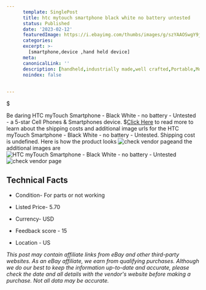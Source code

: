 ```yaml
---
      template: SinglePost
      title: htc mytouch smartphone black white no battery untested
      status: Published
      date: '2023-02-12'
      featuredImage: https://i.ebayimg.com/thumbs/images/g/szYAAOSwgY9jzWLb/s-l225.jpg
      categories: 
      excerpt: >-
        [smartphone,device ,hand held device]
      meta:
      canonicalLink: ''
      description: [handheld,industrially made,well crafted,Portable,Mobile,Compact,Convenient,Lightweight,Maneuverable,Man-portable,Miniature,Carriable,Hand-held,Light,Holdable,Transportable,Mobile device,Pocket-sized,On-the-go,Wireless,Cordless,Compact size,Convenient size, smartphone,device ,hand held device]
      noindex: false
      
        
---
```

$

Be daring HTC myTouch Smartphone - Black White - no battery - Untested - a 5-star Cell Phones & Smartphones device.
$[Click Here](https://www.ebay.com/itm/394429838467?hash=item5bd5d9b483%3Ag%3AszYAAOSwgY9jzWLb&mkevt=1&mkcid=1&mkrid=711-53200-19255-0&campid=%253CePNCampaignId%253E&customid=%253CreferenceId%253E&toolid=10049) to read more to learn about the shipping costs and additional image urls for the HTC myTouch Smartphone - Black White - no battery - Untested. Shipping cost is undefined. Here is how the product looks ![check vendor page](https://i.ebayimg.com/thumbs/images/g/szYAAOSwgY9jzWLb/s-l225.jpg)and the additional images are![HTC myTouch Smartphone - Black White - no battery - Untested](https://i.ebayimg.com/images/g/szYAAOSwgY9jzWLb/s-l1600.jpg)![check vendor page](https://origin-galleryplus.ebayimg.com/ws/web/394429838467_2_0_1/225x225.jpg,https://origin-galleryplus.ebayimg.com/ws/web/394429838467_3_0_1/225x225.jpg,https://origin-galleryplus.ebayimg.com/ws/web/394429838467_4_0_1/225x225.jpg,https://origin-galleryplus.ebayimg.com/ws/web/394429838467_5_0_1/225x225.jpg,https://origin-galleryplus.ebayimg.com/ws/web/394429838467_6_0_1/225x225.jpg,https://origin-galleryplus.ebayimg.com/ws/web/394429838467_7_0_1/225x225.jpg,https://origin-galleryplus.ebayimg.com/ws/web/394429838467_8_0_1/225x225.jpg,https://origin-galleryplus.ebayimg.com/ws/web/394429838467_9_0_1/225x225.jpg,https://origin-galleryplus.ebayimg.com/ws/web/394429838467_10_0_1/225x225.jpg,https://origin-galleryplus.ebayimg.com/ws/web/394429838467_11_0_1/225x225.jpg,https://origin-galleryplus.ebayimg.com/ws/web/394429838467_12_0_1/225x225.jpg,https://origin-galleryplus.ebayimg.com/ws/web/394429838467_13_0_1/225x225.jpg)



 ## Technical Facts 



     
      

 - Condition- For parts or not working 


      

 - Listed Price- 5.70 


      

 - Currency- USD 


      

 - Feedback score - 15 


      

 - Location - US 


      
      

 *_This post may contain affiliate links from eBay and other third-party websites. As an eBay affiliate, we earn from qualifying purchases. Although we do our best to keep the information up-to-date and accurate, please check the date and all details with the vendor's website before making a purchase. Not all data may be accurate._*






